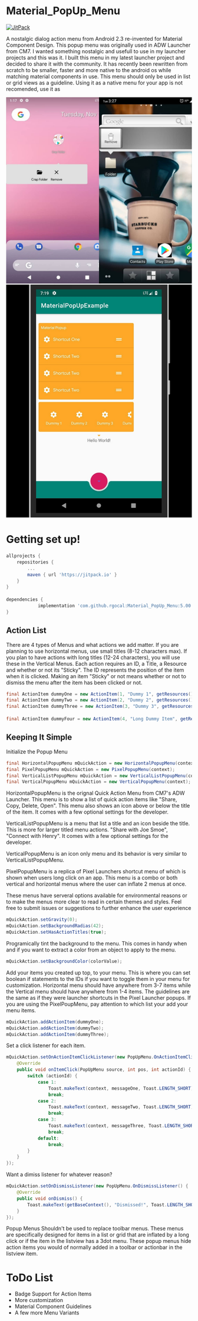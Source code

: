 # Material_PopUp_Menu

[![JitPack](https://jitpack.io/v/rgocal/Material_PopUp_Menu.svg)](https://jitpack.io/#rgocal/Material_PopUp_Menu)

A nostalgic dialog action menu from Android 2.3 re-invented for Material Component Design. This popup menu was originally used in ADW Launcher from CM7. I wanted something nostalgic and usefull to use in my launcher projects and this was it. I built this menu in my latest launcher project and decided to share it with the community. It has recently been rewritten from scratch to be smaller, faster and more native to the android os while matching material components in use. This menu should only be used in list or grid views as a guideline. Using it as a native menu for your app is not recomended, use it as 

![Preview Image](./.github/images/preview.jpg?raw=true)
![Preview Image](./.github/images/preview_new.jpg?raw=true)


# Getting set up!

```gradle
allprojects {
	repositories {
		...
		maven { url 'https://jitpack.io' }
	}
}
  
dependencies {
	        implementation 'com.github.rgocal:Material_PopUp_Menu:5.00'
}
```
    
## Action List

There are 4 types of Menus and what actions we add matter. If you are planning to use horizontal menus, use small titles (8-12 characters max). If you plan to have actions with long titles (12-24 characters), you will use these in the Vertical Menus. Each action requires an ID, a Title, a Resource and whether or not its "Sticky". The ID represents the position of the item when it is clicked. Making an item "Sticky" or not means whether or not to dismiss the menu after the item has been clicked or not.

```java
final ActionItem dummyOne = new ActionItem(1, "Dummy 1", getResources().getDrawable(R.drawable.ic_settings), true);
final ActionItem dummyTwo = new ActionItem(2, "Dummy 2", getResources().getDrawable(R.drawable.ic_settings), false);
final ActionItem dummyThree = new ActionItem(3, "Dummy 3", getResources().getDrawable(R.drawable.ic_settings), true);

final ActionItem dummyFour = new ActionItem(4, "Long Dummy Item", getResources().getDrawable(R.drawable.ic_settings), false);
```
    
## Keeping It Simple
	
Initialize the Popup Menu

```java
final HorizontalPopupMenu mQuickAction = new HorizontalPopupMenu(context);
final PixelPopupMenu mQuickAction = new PixelPopupMenu(context);
final VerticalListPopupMenu mQuickAction = new VerticalListPopupMenu(context);
final VerticalPopupMenu mQuickAction = new VerticalPopupMenu(context);
```

HorizontalPopupMenu is the orignal Quick Action Menu from CM7's ADW Launcher. This menu is to show a list of quick action items like "Share, Copy, Delete, Open". This menu also shows an icon above or below the title of the item. It comes with a few optional settings for the developer.

VerticalListPopupMenu is a menu that list a title and an icon beside the title. This is more for larger titled menu actions. "Share with Joe Smoe", "Connect with Henry". It comes with a few optional settings for the developer.

VerticalPopupMenu is an icon only menu and its behavior is very similar to VerticalListPopupMenu.

PixelPopupMenu is a replica of Pixel Launchers shortcut menu of which is shown when users long click on an app. This menu is a combo or both vertical and horizontal menus where the user can inflate 2 menus at once. 
		
These menus have serveral options available for environmental reasons or to make the menus more clear to read in certain themes and styles. Feel free to submit issues or suggestions to further enhance the user experience

```java
mQuickAction.setGravity(0);
mQuickAction.setBackgroundRadias(42);
mQuickAction.setHasActionTitles(true);
```
	
Programically tint the background to the menu. This comes in handy when and if you want to extract a color from an object to apply to the menu.

```java
mQuickAction.setBackgroundColor(colorValue);
```
	
Add your items you created up top, to your menu. This is where you can set boolean if statements to the IDs if you want to toggle them in your menu for customization. Horizontal menu should have anywhere from 3-7 items while the Vertical menu should have anywhere from 1-4 items. The guidelines are the same as if they were launcher shortcuts in the Pixel Launcher popups. If you are using the PixelPoupMenu, pay attention to which list your add your menu items.

```java
mQuickAction.addActionItem(dummyOne);
mQuickAction.addActionItem(dummyTwo);
mQuickAction.addActionItem(dummyThree);
```
	
Set a click listener for each item.

```java
mQuickAction.setOnActionItemClickListener(new PopUpMenu.OnActionItemClickListener() {
    @Override
    public void onItemClick(PopUpMenu source, int pos, int actionId) {
        switch (actionId) {
            case 1:
                Toast.makeText(context, messageOne, Toast.LENGTH_SHORT).show();
                break;
            case 2:
                Toast.makeText(context, messageTwo, Toast.LENGTH_SHORT).show();
                break;
            case 3:
                Toast.makeText(context, messageThree, Toast.LENGTH_SHORT).show();
                break;
            default:
                break;
        }
    }
});
```
	
Want a dimiss listener for whatever reason?

```java
mQuickAction.setOnDismissListener(new PopUpMenu.OnDismissListener() {
    @Override
    public void onDismiss() {
        Toast.makeText(getBaseContext(), "Dismissed!", Toast.LENGTH_SHORT).show();
    }
});
```

Popup Menus Shouldn't be used to replace toolbar menus. These menus are specifically designed for items in a list or grid that are inflated by a long click or if the item in the listview has a 3dot menu. These popup menus hide action items you would of normally added in a toolbar or actionbar in the listview item.

# ToDo List
- Badge Support for Action Items
- More customization
- Material Component Guidelines
- A few more Menu Variants
